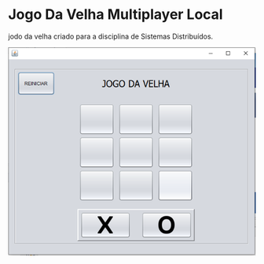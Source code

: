 # Jogo Da Velha Multiplayer Local

jodo da velha criado para a disciplina de Sistemas Distribuídos. 

<img src="github\JogoVelha.png">


